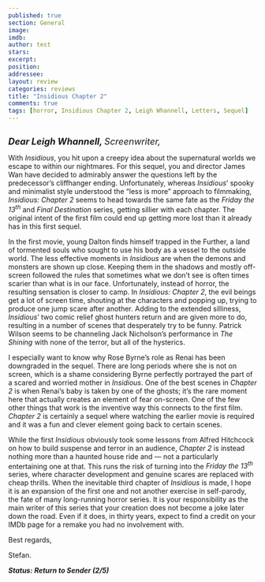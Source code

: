 ```yaml
---
published: true
section: General
image: 
imdb: 
author: test 
stars: 
excerpt: 
position: 
addressee: 
layout: review
categories: reviews
title: "Insidious Chapter 2"
comments: true
tags: [horror, Insidious Chapter 2, Leigh Whannell, Letters, Sequel]
---
```

<div><p><span class="full-image-block ssNonEditable"><span><a href="/letters/2013/9/17/insidious-chapter-2.html"><img src="http://static.squarespace.com/static/5005f6bcc4aa41161b33e89e/5329cf1fe4b07c068ebf74de/5329cf1fe4b07c068ebf78c2/1379424349077/Insidious%20Chapter%202.jpg" alt="" /></a></span></span></p>
<p><strong><em style="font-size:130%;">Dear Leigh Whannell, </em></strong><em style="font-size:130%;">Screenwriter,</em></p>
<p>With <em>Insidious</em>, you hit upon a creepy idea about the supernatural worlds we escape to within our nightmares. For this sequel, you and director James Wan have decided to admirably answer the questions left by the predecessor&rsquo;s cliffhanger ending. Unfortunately, whereas <em>Insidious</em>&rsquo; spooky and minimalist style understood the &ldquo;less is more&rdquo; approach to filmmaking, <em>Insidious: Chapter 2</em> seems to head towards the same fate as the <em>Friday the 13<sup>th</sup></em> and <em>Final Destination</em> series, getting sillier with each chapter. The original intent of the first film could end up getting more lost than it already has in this first sequel.</p>
<p>In the first movie, young Dalton finds himself trapped in the Further, a land of tormented souls who sought to use his body as a vessel to the outside world. The less effective moments in <em>Insidious</em> are when the demons and monsters are shown up close. Keeping them in the shadows and mostly off-screen followed the rules that sometimes what we don&rsquo;t see is often times scarier than what is in our face. Unfortunately, instead of horror, the resulting sensation is closer to camp. In <em>Insidious: Chapter 2</em>, the evil beings get a lot of screen time, shouting at the characters and popping up, trying to produce one jump scare after another. Adding to the extended silliness, <em>Insidious</em>&rsquo; two comic relief ghost hunters return and are given more to do, resulting in a number of scenes that desperately try to be funny. Patrick Wilson seems to be channeling Jack Nicholson&rsquo;s performance in <em>The Shining</em> with none of the terror, but all of the hysterics.</p>
<p>I especially want to know why Rose Byrne&rsquo;s role as Renai has been downgraded in the sequel. There are long periods where she is not on screen, which is a shame considering Byrne perfectly portrayed the part of a scared and worried mother in <em>Insidious</em>. One of the best scenes in <em>Chapter 2</em> is when Renai&rsquo;s baby is taken by one of the ghosts; it&rsquo;s the rare moment here that actually creates an element of fear on-screen. One of the few other things that work is the inventive way this connects to the first film. <em>Chapter 2</em> is certainly a sequel where watching the earlier movie is required and it was a fun and clever element going back to certain scenes.</p>
<p>While the first <em>Insidious</em> obviously took some lessons from Alfred Hitchcock on how to build suspense and terror in an audience, <em>Chapter 2</em> is instead nothing more than a haunted house ride and &#8212; not a particularly entertaining one at that. This runs the risk of turning into the <em>Friday the 13<sup>th</sup></em> series, where character development and genuine scares are replaced with cheap thrills. When the inevitable third chapter of <em>Insidious</em> is made, I hope it is an expansion of the first one and not another exercise in self-parody, the fate of many long-running horror series. It is your responsibility as the main writer of this series that your creation does not become a joke later down the road. Even if it does, in thirty years, expect to find a credit on your IMDb page for a remake you had no involvement with.</p>
<p>Best regards,</p>
<p>Stefan.</p>
<p><strong><em>Status: Return to Sender (2/5)</em></strong></p></div>
